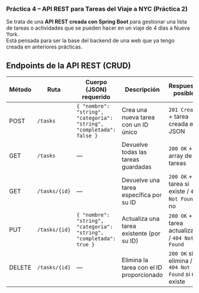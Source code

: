 ### Práctica 4 – API REST para Tareas del Viaje a NYC (Práctica 2)
 
Se trata de una **API REST creada con Spring Boot** para gestionar una lista de tareas o actividades que se pueden hacer en un viaje de 4 días a Nueva York.  
Está pensada para ser la base del backend de una web que ya tengo creada en anteriores prácticas.


##  Endpoints de la API REST (CRUD)

| Método | Ruta             | Cuerpo (JSON) requerido                                     | Descripción                                     | Respuestas posibles                            |
|--------|------------------|-------------------------------------------------------------|-------------------------------------------------|-------------------------------------------------|
| POST   | `/tasks`         | `{ "nombre": "string", "categoria": "string", "completada": false }` | Crea una nueva tarea con un ID único            | `201 Created` + tarea creada en JSON            |
| GET    | `/tasks`         | —                                                           | Devuelve todas las tareas guardadas             | `200 OK` + array de tareas                      |
| GET    | `/tasks/{id}`    | —                                                           | Devuelve una tarea específica por su ID         | `200 OK` + tarea si existe / `404 Not Found` si no |
| PUT    | `/tasks/{id}`    | `{ "nombre": "string", "categoria": "string", "completada": true }` | Actualiza una tarea existente (por su ID)       | `200 OK` + tarea actualizada / `404 Not Found`  |
| DELETE | `/tasks/{id}`    | —                                                           | Elimina la tarea con el ID proporcionado        | `200 OK` si se elimina / `404 Not Found` si no existe |
